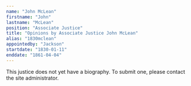 ```yaml
---
name: "John McLean"
firstname: "John"
lastname: "McLean"
position: "Associate Justice"
title: "Opinions by Associate Justice John McLean"
alias: "1830mclean"
appointedby: "Jackson"
startdate: "1830-01-11"
enddate: "1861-04-04"
---
```

This justice does not yet have a biography. To submit one, please contact the site administrator.
